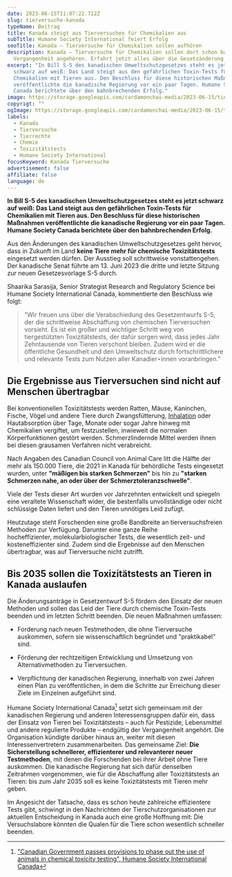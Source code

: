 ```yaml
---
date: 2023-06-15T11:07:22.712Z
slug: tierversuche-kanada
typeName: Beitrag
title: Kanada steigt aus Tierversuchen für Chemikalien aus
subTitle: Humane Society International feiert Erfolg
seoTitle: Kanada – Tierversuche für Chemikalien sollen aufhören
description: Kanada – Tierversuche für Chemikalien sollen dort schon bald der
  Vergangenheit angehören. Erfahrt jetzt alles über die Gesetzänderung.
excerpt: "In Bill S-5 des kanadischen Umweltschutzgesetzes steht es jetzt
  schwarz auf weiß: Das Land steigt aus den gefährlichen Toxin-Tests für
  Chemikalien mit Tieren aus. Den Beschluss für diese historischen Maßnahmen
  veröffentlichte die kanadische Regierung vor ein paar Tagen. Humane Society
  Canada berichtete über den bahnbrechenden Erfolg."
image: https://storage.googleapis.com/cardamonchai-media/2023-06-15/tierversuche-kaninchen-png-imagine-080808_6a7d83_1024_768/640.webp
copyrigt: ""
ogImage: https://storage.googleapis.com/cardamonchai-media/2023-06-15/tierversuche-maus-og-jpg-imagine-f8f8f8_979bab_1200_628/640.webp
labels:
  - Kanada
  - Tierversuche
  - Tierrechte
  - Chemie
  - Toxizitätstests
  - Humane Society International
focusKeyword: Kanada Tierversuche
advertisement: false
affiliate: false
language: de
---
```

**In Bill S-5 des kanadischen Umweltschutzgesetzes steht es jetzt schwarz auf weiß: Das Land steigt aus den gefährlichen Toxin-Tests für Chemikalien mit Tieren aus. Den Beschluss für diese historischen Maßnahmen veröffentlichte die kanadische Regierung vor ein paar Tagen. Humane Society Canada berichtete über den bahnbrechenden Erfolg.**

Aus den Änderungen des kanadischen Umweltschutzgesetzes geht hervor, dass in Zukunft im Land **keine Tiere mehr für chemische Toxizitätstests** eingesetzt werden dürfen. Der Ausstieg soll schrittweise vonstattengehen. Der kanadische Senat führte am 13. Juni 2023 die dritte und letzte Sitzung zur neuen Gesetzesvorlage S-5 durch.

Shaarika Sarasija, Senior Strategist Research and Regulatory Science bei Humane Society International Canada, kommentierte den Beschluss wie folgt:

> "Wir freuen uns über die Verabschiedung des Gesetzentwurfs S-5, der die schrittweise Abschaffung von chemischen Tierversuchen vorsieht. Es ist ein großer und wichtiger Schritt weg von tiergestützten Toxizitätstests, der dafür sorgen wird, dass jedes Jahr Zehntausende von Tieren verschont bleiben. Zudem wird er die öffentliche Gesundheit und den Umweltschutz durch fortschrittlichere und relevante Tests zum Nutzen aller Kanadier⋆innen voranbringen."

## Die Ergebnisse aus Tierversuchen sind nicht auf Menschen übertragbar

Bei konventionellen Toxizitätstests werden Ratten, Mäuse, Kaninchen, Fische, Vögel und andere Tiere durch Zwangsfütterung, [Inhalation](/2018/01/tierversuche-in-der-autoindustrie/) oder Hautabsorption über Tage, Monate oder sogar Jahre hinweg mit Chemikalien vergiftet, um festzustellen, inwieweit die normalen Körperfunktionen gestört werden. Schmerzlindernde Mittel werden ihnen bei diesen grausamen Verfahren nicht verabreicht.

Nach Angaben des Canadian Council von Animal Care litt die Hälfte der mehr als 150.000 Tiere, die 2021 in Kanada für behördliche Tests eingesetzt wurden, unter **"mäßigen bis starken Schmerzen"** bis hin zu **"starken Schmerzen nahe, an oder über der Schmerztoleranzschwelle"**. 

Viele der Tests dieser Art wurden vor Jahrzehnten entwickelt und spiegeln eine veraltete Wissenschaft wider, die bestenfalls unvollständige oder nicht schlüssige Daten liefert und den Tieren unnötiges Leid zufügt.

Heutzutage steht Forschenden eine große Bandbreite an tierversuchsfreien Methoden zur Verfügung. Darunter eine ganze Reihe hocheffizienter, molekularbiologischer Tests, die wesentlich zeit- und kosteneffizienter sind. Zudem sind die Ergebnisse auf den Menschen übertragbar, was auf Tierversuche nicht zutrifft.

## Bis 2035 sollen die Toxizitätstests an Tieren in Kanada auslaufen

Die Änderungsanträge in Gesetzentwurf S-5 fördern den Einsatz der neuen Methoden und sollen das Leid der Tiere durch chemische Toxin-Tests beenden und im letzten Schritt beenden. Die neuen Maßnahmen umfassen:

- Forderung nach neuen Testmethoden, die ohne Tierversuche auskommen, sofern sie wissenschaftlich begründet und "praktikabel" sind.

- Förderung der rechtzeitigen Entwicklung und Umsetzung von Alternativmethoden zu Tierversuchen.

- Verpflichtung der kanadischen Regierung, innerhalb von zwei Jahren einen Plan zu veröffentlichen, in dem die Schritte zur Erreichung dieser Ziele im Einzelnen aufgeführt sind.

Humane Society International Canada[^1] setzt sich gemeinsam mit der kanadischen Regierung und anderen Interessensgruppen dafür ein, dass der Einsatz von Tieren bei Toxizitätstests – auch für Pestizide, Lebensmittel und andere regulierte Produkte – endgültig der Vergangenheit angehört. Die Organisation kündigte darüber hinaus an, weiter mit diesen Interessenvertretern zusammenarbeiten. Das gemeinsame Ziel: **Die Sicherstellung schnellerer, effizienterer und relevanterer neuer Testmethoden**, mit denen die Forschenden bei ihrer Arbeit ohne Tiere auskommen. Die kanadische Regierung hat sich dafür denselben Zeitrahmen vorgenommen, wie für die Abschaffung aller Toxizitätstests an Tieren: bis zum Jahr 2035 soll es keine Toxizitätstests mit Tieren mehr geben.

Im Angesicht der Tatsache, dass es schon heute zahlreiche effizientere Tests gibt, schwingt in den Nachrichten der Tierschutzorganisationen zur aktuellen Entscheidung in Kanada auch eine große Hoffnung mit: Die Versuchslabore könnten die Qualen für die Tiere schon wesentlich schneller beenden.

[^1]: ["Canadian Government passes provisions to phase out the use of animals in chemical toxicity testing", Humane Society International Canada](https://www.hsi.org/news-resources/victory-canadian-government-passes-provisions-to-phase-out-the-use-of-animals-in-chemical-toxicity-testing/)

